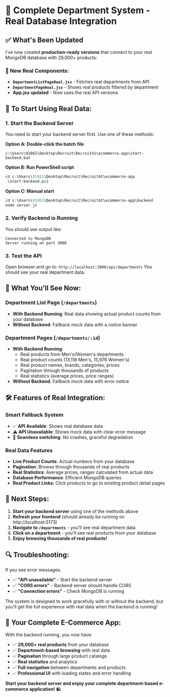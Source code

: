 # 🚀 Complete Department System - Real Database Integration

## ✅ What's Been Updated

I've now created **production-ready versions** that connect to your real MongoDB database with 29,000+ products:

### 🔄 New Real Components:
- **`DepartmentListPageReal.jsx`** - Fetches real departments from API
- **`DepartmentPageReal.jsx`** - Shows real products filtered by department
- **App.jsx updated** - Now uses the real API versions

## 🔧 To Start Using Real Data:

### 1. Start the Backend Server
You need to start your backend server first. Use one of these methods:

**Option A: Double-click the batch file**
```
c:\Users\91861\Desktop\Recruit\Recruit41\ecommerce-app\start-backend.bat
```

**Option B: Run PowerShell script**
```powershell
cd c:\Users\91861\Desktop\Recruit\Recruit41\ecommerce-app
.\start-backend.ps1
```

**Option C: Manual start**
```powershell
cd c:\Users\91861\Desktop\Recruit\Recruit41\ecommerce-app\backend
node server.js
```

### 2. Verify Backend is Running
You should see output like:
```
Connected to MongoDB
Server running on port 3000
```

### 3. Test the API
Open browser and go to: `http://localhost:3000/api/departments`
You should see your real department data.

## 🎯 What You'll See Now:

### Department List Page (`/departments`)
- **With Backend Running**: Real data showing actual product counts from your database
- **Without Backend**: Fallback mock data with a notice banner

### Department Pages (`/departments/:id`)
- **With Backend Running**: 
  - Real products from Men's/Women's departments
  - Real product counts (13,118 Men's, 15,976 Women's)
  - Real product names, brands, categories, prices
  - Pagination through thousands of products
  - Real statistics (average prices, price ranges)
- **Without Backend**: Fallback mock data with error notice

## 🛠️ Features of Real Integration:

### Smart Fallback System
- ✅ **API Available**: Shows real database data
- ⚠️ **API Unavailable**: Shows mock data with clear error message
- 🔄 **Seamless switching**: No crashes, graceful degradation

### Real Data Features
- **Live Product Counts**: Actual numbers from your database
- **Pagination**: Browse through thousands of real products
- **Real Statistics**: Average prices, ranges calculated from actual data
- **Database Performance**: Efficient MongoDB queries
- **Real Product Links**: Click products to go to existing product detail pages

## 🚀 Next Steps:

1. **Start your backend server** using one of the methods above
2. **Refresh your frontend** (should already be running on http://localhost:5173)
3. **Navigate to `/departments`** - you'll see real department data
4. **Click on a department** - you'll see real products from your database
5. **Enjoy browsing thousands of real products!**

## 🔍 Troubleshooting:

If you see error messages:
- ✅ **"API unavailable"** - Start the backend server
- ✅ **"CORS errors"** - Backend server should handle CORS
- ✅ **"Connection errors"** - Check MongoDB is running

The system is designed to work gracefully with or without the backend, but you'll get the full experience with real data when the backend is running!

## 🎉 Your Complete E-Commerce App:

With the backend running, you now have:
- ✅ **29,000+ real products** from your database
- ✅ **Department-based browsing** with real data
- ✅ **Pagination** through large product catalogs  
- ✅ **Real statistics** and analytics
- ✅ **Full navigation** between departments and products
- ✅ **Professional UI** with loading states and error handling

**Start your backend server and enjoy your complete department-based e-commerce application!** 🛍️
